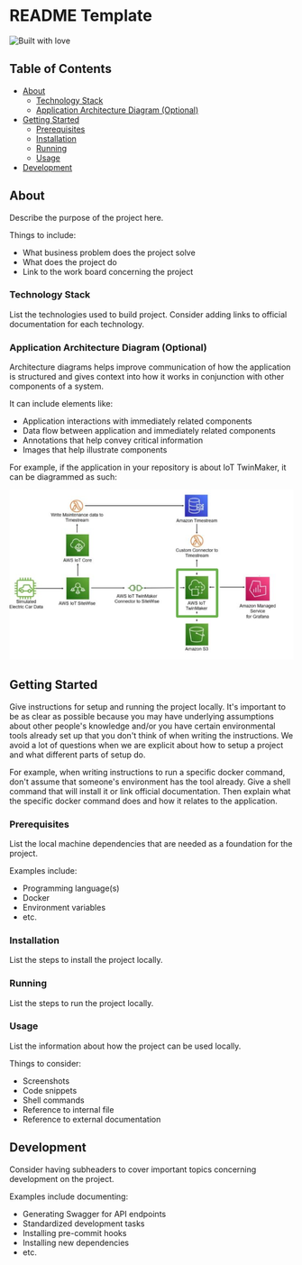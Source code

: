 # README Template

![Built with love](http://ForTheBadge.com/images/badges/built-with-love.svg)

## Table of Contents

- [About](#about)
  - [Technology Stack](#technology-stack)
  - [Application Architecture Diagram (Optional)](#application-architecture-diagram-optional)
- [Getting Started](#getting-started)
  - [Prerequisites](#prerequisites)
  - [Installation](#installation)
  - [Running](#running)
  - [Usage](#usage)
- [Development](#development)

## About

Describe the purpose of the project here.

Things to include:

- What business problem does the project solve
- What does the project do
- Link to the work board concerning the project

### Technology Stack

List the technologies used to build project. Consider adding links to official documentation for each technology.

### Application Architecture Diagram (Optional)

Architecture diagrams helps improve communication of how the application is structured and gives context into how it works in conjunction with other components of a system.

It can include elements like:

- Application interactions with immediately related components
- Data flow between application and immediately related components
- Annotations that help convey critical information
- Images that help illustrate components

For example, if the application in your repository is about IoT TwinMaker, it can be diagrammed as such:

![application architecture diagram](./images/app-architecture-diagram.png)

## Getting Started

Give instructions for setup and running the project locally. It's important to be as clear as possible because you may have underlying assumptions about other people's knowledge and/or you have certain environmental tools already set up that you don't think of when writing the instructions. We avoid a lot of questions when we are explicit about how to setup a project and what different parts of setup do.

For example, when writing instructions to run a specific docker command, don't assume that someone's environment has the tool already. Give a shell command that will install it or link official documentation. Then explain what the specific docker command does and how it relates to the application.

### Prerequisites

List the local machine dependencies that are needed as a foundation for the project.

Examples include:

- Programming language(s)
- Docker
- Environment variables
- etc.

### Installation

List the steps to install the project locally.

### Running

List the steps to run the project locally.

### Usage

List the information about how the project can be used locally.

Things to consider:

- Screenshots
- Code snippets
- Shell commands
- Reference to internal file
- Reference to external documentation

## Development

Consider having subheaders to cover important topics concerning development on the project.

Examples include documenting:

- Generating Swagger for API endpoints
- Standardized development tasks
- Installing pre-commit hooks
- Installing new dependencies
- etc.
